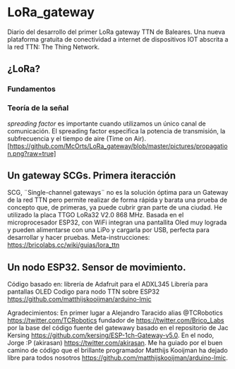 # LoRa_gateway
Diario del desarrollo del primer LoRa gateway TTN de Baleares. Una nueva plataforma gratuita de conectividad a internet de dispositivos IOT abscrita a la red TTN: The Thing Network.

## ¿LoRa?
### Fundamentos

### Teoría de la señal

*spreading factor* es importante cuando utilizamos un único canal de comunicación. El spreading factor especifica la potencia de transmisión, la subfrecuencia y el tiempo de aire (Time on Air).
[https://github.com/McOrts/LoRa_gateway/blob/master/pictures/propagation.png?raw=true]

## Un gateway SCGs. Primera iteracción
SCG, ¨Single-channel gateways¨ no es la solución óptima para un Gateway de la red TTN pero permite realizar de forma rápida y barata una prueba de concepto que, de primeras, ya puede cubrir gran parte de una ciudad.
He utilizado la placa TTGO LoRa32 V2.0 868 MHz. Basada en el microprocesador ESP32, con WiFi integran una pantallita Oled muy lograda y pueden alimentarse con una LiPo y cargarla por USB, perfecta para desarrollar y hacer pruebas.
Meta-instrucciones: https://bricolabs.cc/wiki/guias/lora_ttn

## Un nodo ESP32. Sensor de movimiento.
Código basado en:
librería de Adafruit para el ADXL345
Librería para pantallas OLED 
Codigo para nodo TTN sobre ESP32 https://github.com/matthijskooijman/arduino-lmic



Agradecimientos:
En primer lugar a Alejandro Taracido alias @TCRobotics https://twitter.com/TCRobotics fundador de https://twitter.com/Brico_Labs por la base del código fuente del gatewawy basado en el repositorio de Jac Kersing https://github.com/kersing/ESP-1ch-Gateway-v5.0.
En el nodo, Jorge :P (akirasan) https://twitter.com/akirasan. Me ha guiado por el buen camino de código que el brillante programador Matthijs Kooijman ha dejado libre para todos nosotros https://github.com/matthijskooijman/arduino-lmic.
